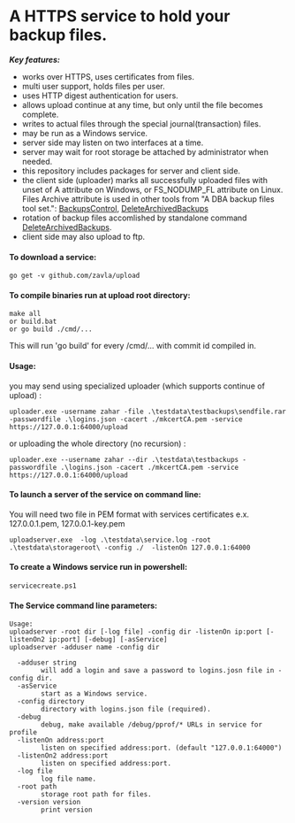 # A HTTPS service to hold your backup files. #
***Key features:***
* works over HTTPS, uses certificates from files.
* multi user support, holds files per user.
* uses HTTP digest authentication for users.
* allows upload continue at any time, but only until the file becomes complete.
* writes to actual files through the special journal(transaction) files.
* may be run as a Windows service.
* server side may listen on two interfaces at a time.
* server may wait for root storage be attached by administrator when needed.
* this repository includes packages for server and client side.
* the client side (uploader) marks all successfully uploaded files with unset of A attribute on Windows, or FS_NODUMP_FL attribute on Linux. Files Archive attribute is used in other tools from "A DBA backup files tool set.": [BackupsControl](https://github.com/zavla/BackupsControl.git), [DeleteArchivedBackups](https://github.com/zavla/DeleteArchivedBackups)
* rotation of backup files accomlished by standalone command [DeleteArchivedBackups](https://github.com/zavla/DeleteArchivedBackups).
* client side may also upload to ftp.

#### To download a service:
~~~
go get -v github.com/zavla/upload
~~~
#### To compile binaries run at upload root directory:
~~~
make all
or build.bat
or go build ./cmd/...
~~~
This will run 'go build' for every /cmd/... with commit id compiled in.

#### Usage:
you may send using specialized uploader (which supports continue of upload) :
~~~
uploader.exe -username zahar -file .\testdata\testbackups\sendfile.rar  -passwordfile .\logins.json -cacert ./mkcertCA.pem -service https://127.0.0.1:64000/upload
~~~
or uploading the whole directory (no recursion) :
~~~
uploader.exe --username zahar --dir .\testdata\testbackups -passwordfile .\logins.json -cacert ./mkcertCA.pem -service https://127.0.0.1:64000/upload
~~~

#### To launch a server of the service on command line:
You will need two file in PEM format with services certificates e.x. 127.0.0.1.pem, 127.0.0.1-key.pem
~~~
uploadserver.exe  -log .\testdata\service.log -root .\testdata\storageroot\ -config ./  -listenOn 127.0.0.1:64000
~~~

#### To create a Windows service run in powershell:
~~~
servicecreate.ps1
~~~

#### The Service command line parameters:
~~~
Usage: 
uploadserver -root dir [-log file] -config dir -listenOn ip:port [-listenOn2 ip:port] [-debug] [-asService]
uploadserver -adduser name -config dir

  -adduser string
    	will add a login and save a password to logins.josn file in -config dir.
  -asService
    	start as a Windows service.
  -config directory
    	directory with logins.json file (required).
  -debug
    	debug, make available /debug/pprof/* URLs in service for profile
  -listenOn address:port
    	listen on specified address:port. (default "127.0.0.1:64000")
  -listenOn2 address:port
    	listen on specified address:port.
  -log file
    	log file name.
  -root path
    	storage root path for files.
  -version version
    	print version
~~~
